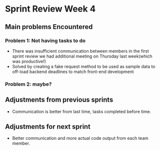 # Sprint Review Week 4

## Main problems  Encountered

### Problem 1: Not having tasks to do
- There was insufficient communication between members in the first sprint review we had additional meeting on Thursday last week(which was productive!)
-  Solved by creating a fake request method to be used as sample data to off-load backend deadlines to match front-end development

### Problem 2: maybe?
    

## Adjustments from previous sprints
- Communication is better from last time, tasks completed before time. 

## Adjustments for next sprint
- Better communication and more actual code output from each team member.